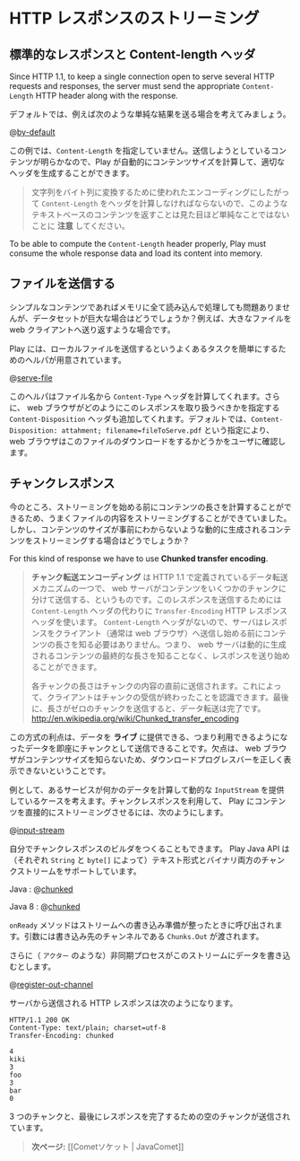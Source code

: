 <!--- Copyright (C) 2009-2013 Typesafe Inc. <http://www.typesafe.com> -->
<!--
# Streaming HTTP responses
-->
# HTTP レスポンスのストリーミング

<!--
## Standard responses and Content-Length header
-->
## 標準的なレスポンスと Content-length ヘッダ

Since HTTP 1.1, to keep a single connection open to serve several HTTP requests and responses, the server must send the appropriate `Content-Length` HTTP header along with the response. 

<!--
By default, when you send a simple result, such as:
-->
デフォルトでは、例えば次のような単純な結果を送る場合を考えてみましょう。

@[by-default](code/javaguide/async/JavaStream.java)

<!--
You are not specifying a `Content-Length` header. Of course, because the content you are sending is well known, Play is able to compute the content size for you and to generate the appropriate header.
-->
この例では、`Content-Length` を指定していません。送信しようとしているコンテンツが明らかなので、Play が自動的にコンテンツサイズを計算して、適切なヘッダを生成することができます。

<!--
> **Note** that for text-based content this is not as simple as it looks, since the `Content-Length` header must be computed according the encoding used to translate characters to bytes.
-->
> 文字列をバイト列に変換するために使われたエンコーディングにしたがって `Content-Length` をヘッダを計算しなければならないので、このようなテキストベースのコンテンツを返すことは見た目ほど単純なことではないことに **注意** してください。

To be able to compute the `Content-Length` header properly, Play must consume the whole response data and load its content into memory. 

<!--
## Serving files
-->
## ファイルを送信する

<!--
If it’s not a problem to load the whole content into memory for simple content what about a large data set? Let’s say we want to send back a large file to the web client.
-->
シンプルなコンテンツであればメモリに全て読み込んで処理しても問題ありませんが、データセットが巨大な場合はどうでしょうか？例えば、大きなファイルを web クライアントへ送り返すような場合です。

<!--
Play provides easy to use helpers to this common task of serving a local file:
-->
Play には、ローカルファイルを送信するというよくあるタスクを簡単にするためのヘルパが用意されています。

@[serve-file](code/javaguide/async/JavaStream.java)

<!--
Additionally this helper will also compute the `Content-Type` header from the file name. And it will also add the `Content-Disposition` header to specify how the web browser should handle this response. The default is to ask the web browser to download this file by using `Content-Disposition: attachment; filename=fileToServe.pdf`.
-->
このヘルパはファイル名から `Content-Type` ヘッダを計算してくれます。さらに、 web ブラウザがどのようにこのレスポンスを取り扱うべきかを指定する `Content-Disposition` ヘッダも追加してくれます。デフォルトでは、`Content-Disposition: attahment; filename=fileToServe.pdf` という指定により、 web ブラウザはこのファイルのダウンロードをするかどうかをユーザに確認します。

<!--
## Chunked responses
-->
## チャンクレスポンス

<!--
For now, this works well with streaming file content, since we are able to compute the content length before streaming it. But what about dynamically-computed content with no content size available?
-->
今のところ、ストリーミングを始める前にコンテンツの長さを計算することができるため、うまくファイルの内容をストリーミングすることができていました。しかし、コンテンツのサイズが事前にわからないような動的に生成されるコンテンツをストリーミングする場合はどうでしょうか？

For this kind of response we have to use **Chunked transfer encoding**. 

<!--
> **Chunked transfer encoding** is a data transfer mechanism in version HTTP 1.1 in which a web server serves content in a series of chunks. This uses the `Transfer-Encoding` HTTP response header instead of the `Content-Length` header, which the protocol would otherwise require. Because the `Content-Length` header is not used, the server does not need to know the length of the content before it starts transmitting a response to the client (usually a web browser). Web servers can begin transmitting responses with dynamically-generated content before knowing the total size of that content.
> 
> The size of each chunk is sent right before the chunk itself so that a client can tell when it has finished receiving data for that chunk. The data transfer is terminated by a final chunk of length zero.
>
> <http://en.wikipedia.org/wiki/Chunked_transfer_encoding>
-->
> **チャンク転送エンコーディング** は HTTP 1.1 で定義されているデータ転送メカニズムの一つで、 web サーバがコンテンツをいくつかのチャンクに分けて送信する、というものです。このレスポンスを送信するためには `Content-Length` ヘッダの代わりに `Transfer-Encoding` HTTP レスポンスヘッダを使います。 `Content-Length` ヘッダがないので、サーバはレスポンスをクライアント（通常は web ブラウザ）へ送信し始める前にコンテンツの長さを知る必要はありません。つまり、 web サーバは動的に生成されるコンテンツの最終的な長さを知ることなく、レスポンスを送り始めることができます。
>
> 各チャンクの長さはチャンクの内容の直前に送信されます。これによって、クライアントはチャンクの受信が終わったことを認識できます。最後に、長さがゼロのチャンクを送信すると、データ転送は完了です。
> <http://en.wikipedia.org/wiki/Chunked_transfer_encoding>

<!--
The advantage is that we can serve data **live**, meaning that we send chunks of data as soon as they are available. The drawback is that since the web browser doesn’t know the content size, it is not able to display a proper download progress bar.
-->
この方式の利点は、データを **ライブ** に提供できる、つまり利用できるようになったデータを即座にチャンクとして送信できることです。欠点は、 web ブラウザがコンテンツサイズを知らないため、ダウンロードプログレスバーを正しく表示できないということです。

<!--
Let’s say that we have a service somewhere that provides a dynamic `InputStream` that computes some data. We can ask Play to stream this content directly using a chunked response:
-->
例として、あるサービスが何かのデータを計算して動的な `InputStream` を提供しているケースを考えます。チャンクレスポンスを利用して、 Play にコンテンツを直接的にストリーミングさせるには、次のようにします。

@[input-stream](code/javaguide/async/JavaStream.java)

<!--
You can also set up your own chunked response builder. The Play Java API supports both text and binary chunked streams (via `String` and `byte[]`):
-->
自分でチャンクレスポンスのビルダをつくることもできます。 Play Java API は（それぞれ `String` と `byte[]` によって）テキスト形式とバイナリ両方のチャンクストリームをサポートしています。

Java
: @[chunked](code/javaguide/async/JavaStream.java)

Java 8
: @[chunked](java8code/java8guide/async/JavaStream.java)

<!--
The `onReady` method is called when it is safe to write to this stream. It gives you a `Chunks.Out` channel you can write to.
-->
`onReady` メソッドはストリームへの書き込み準備が整ったときに呼び出されます。引数には書き込み先のチャンネルである `Chunks.Out` が渡されます。

<!--
Let’s say we have an asynchronous process (like an `Actor`) somewhere pushing to this stream:
-->
さらに（ `アクター` のような）非同期プロセスがこのストリームにデータを書き込むとします。

@[register-out-channel](code/javaguide/async/JavaStream.java)

<!--
We can inspect the HTTP response sent by the server:
-->
サーバから送信される HTTP レスポンスは次のようになります。

```
HTTP/1.1 200 OK
Content-Type: text/plain; charset=utf-8
Transfer-Encoding: chunked

4
kiki
3
foo
3
bar
0

```

<!--
We get three chunks and one final empty chunk that closes the response.
-->
3 つのチャンクと、最後にレスポンスを完了するための空のチャンクが送信されています。

<!--
> **Next:** [[Comet sockets | JavaComet]]
-->
> **次ページ:** [[Cometソケット | JavaComet]]
